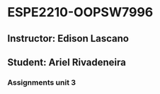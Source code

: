 # ESPE2210-OOPSW7996
## Instructor: Edison Lascano
## Student: Ariel Rivadeneira
### Assignments unit 3
